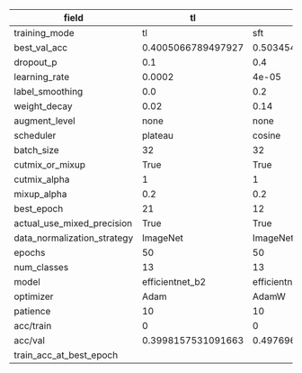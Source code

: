 | field                       | tl                 | sft                 | fft                |
|-----------------------------|--------------------|---------------------|--------------------|
| training_mode               | tl                 | sft                 | fft                |
| best_val_acc                | 0.4005066789497927 | 0.5034546292031322  | 0.5292491939198526 |
| dropout_p                   | 0.1                | 0.4                 | 0.3                |
| learning_rate               | 0.0002             | 4e-05               | 1e-05              |
| label_smoothing             | 0.0                | 0.2                 | 0.2                |
| weight_decay                | 0.02               | 0.14                | 0.03               |
| augment_level               | none               | none                | none               |
| scheduler                   | plateau            | cosine              | plateau            |
| batch_size                  | 32                 | 32                  | 32                 |
| cutmix_or_mixup             | True               | True                | True               |
| cutmix_alpha                | 1                  | 1                   | 1                  |
| mixup_alpha                 | 0.2                | 0.2                 | 0.2                |
| best_epoch                  | 21                 | 12                  | 48                 |
| actual_use_mixed_precision  | True               | True                | True               |
| data_normalization_strategy | ImageNet           | ImageNet            | ImageNet           |
| epochs                      | 50                 | 50                  | 50                 |
| num_classes                 | 13                 | 13                  | 13                 |
| model                       | efficientnet_b2    | efficientnet_b2     | efficientnet_b2    |
| optimizer                   | Adam               | AdamW               | AdamW              |
| patience                    | 10                 | 10                  | 10                 |
| acc/train                   | 0                  | 0                   | 0                  |
| acc/val                     | 0.3998157531091663 | 0.49769691386457854 | 0.5241824044219254 |
| train_acc_at_best_epoch     |                    |                     |                    |